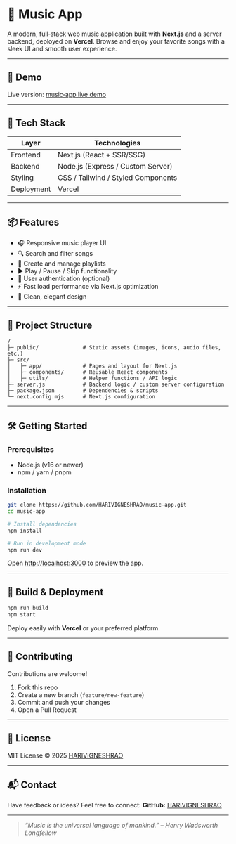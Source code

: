 # 🎵 Music App

A modern, full‑stack web music application built with **Next.js** and a server backend, deployed on **Vercel**.
Browse and enjoy your favorite songs with a sleek UI and smooth user experience.

---

## 🚀 Demo

Live version: [music‑app live demo](https://music-app-tan-sigma.vercel.app/)

---

## 🧱 Tech Stack

| Layer      | Technologies                       |
| ---------- | ---------------------------------- |
| Frontend   | Next.js (React + SSR/SSG)          |
| Backend    | Node.js (Express / Custom Server)  |
| Styling    | CSS / Tailwind / Styled Components |
| Deployment | Vercel                             |

---

## 📦 Features

* 🎧 Responsive music player UI
* 🔍 Search and filter songs
* 📜 Create and manage playlists
* ▶️ Play / Pause / Skip functionality
* 👤 User authentication (optional)
* ⚡ Fast load performance via Next.js optimization
* 💅 Clean, elegant design

---

## 📂 Project Structure

```
/
├─ public/              # Static assets (images, icons, audio files, etc.)
├─ src/
│   ├─ app/             # Pages and layout for Next.js
│   ├─ components/      # Reusable React components
│   ├─ utils/           # Helper functions / API logic
├─ server.js            # Backend logic / custom server configuration
├─ package.json         # Dependencies & scripts
└─ next.config.mjs      # Next.js configuration
```

---

## 🛠️ Getting Started

### Prerequisites

* Node.js (v16 or newer)
* npm / yarn / pnpm

### Installation

```bash
git clone https://github.com/HARIVIGNESHRAO/music-app.git
cd music-app

# Install dependencies
npm install

# Run in development mode
npm run dev
```

Open [http://localhost:3000](http://localhost:3000) to preview the app.

---

## 🧪 Build & Deployment

```bash
npm run build
npm start
```

Deploy easily with **Vercel** or your preferred platform.

---

## 🤝 Contributing

Contributions are welcome!

1. Fork this repo
2. Create a new branch (`feature/new-feature`)
3. Commit and push your changes
4. Open a Pull Request

---

## 📜 License

MIT License © 2025 [HARIVIGNESHRAO](https://github.com/HARIVIGNESHRAO)

---

## 📬 Contact

Have feedback or ideas? Feel free to connect:
**GitHub:** [HARIVIGNESHRAO](https://github.com/HARIVIGNESHRAO)

---

> *“Music is the universal language of mankind.” – Henry Wadsworth Longfellow*
